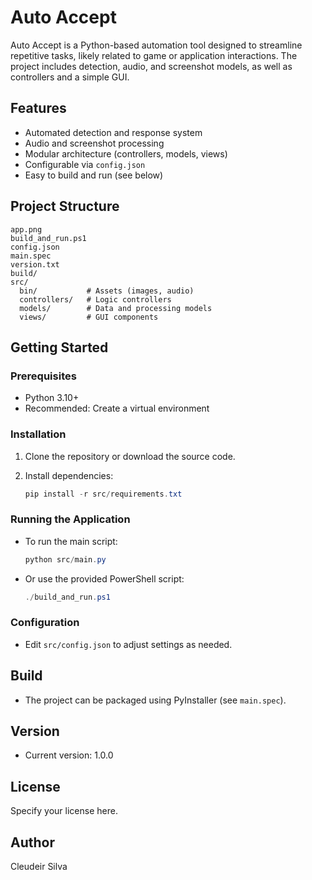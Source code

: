 # Auto Accept

Auto Accept is a Python-based automation tool designed to streamline repetitive tasks, likely related to game or application interactions. The project includes detection, audio, and screenshot models, as well as controllers and a simple GUI.

## Features

- Automated detection and response system
- Audio and screenshot processing
- Modular architecture (controllers, models, views)
- Configurable via `config.json`
- Easy to build and run (see below)

## Project Structure

```
app.png
build_and_run.ps1
config.json
main.spec
version.txt
build/
src/
  bin/           # Assets (images, audio)
  controllers/   # Logic controllers
  models/        # Data and processing models
  views/         # GUI components
```

## Getting Started

### Prerequisites

- Python 3.10+
- Recommended: Create a virtual environment

### Installation

1. Clone the repository or download the source code.
2. Install dependencies:

   ```powershell
   pip install -r src/requirements.txt
   ```

### Running the Application

- To run the main script:

  ```powershell
  python src/main.py
  ```

- Or use the provided PowerShell script:

  ```powershell
  ./build_and_run.ps1
  ```

### Configuration

- Edit `src/config.json` to adjust settings as needed.

## Build

- The project can be packaged using PyInstaller (see `main.spec`).

## Version

- Current version: 1.0.0

## License

Specify your license here.

## Author

Cleudeir Silva
